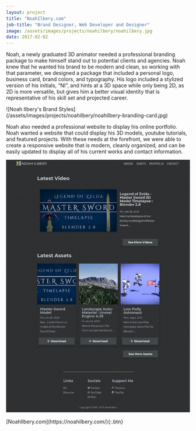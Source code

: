 ```yaml
---
layout: project
title: "NoahIlbery.com"
job-title: "Brand Designer, Web Developer and Designer"
image: /assets/images/projects/noahilbery/noahilbery.jpg
date: 2017-02-02
---
```


Noah, a newly graduated 3D animator needed a professional branding
package to make himself stand out to potential clients and agencies.
Noah knew that he wanted his brand to be modern and clean, so working
with that parameter, we designed a package that included a personal
logo, business card, brand colors, and typography. His logo included a
stylized version of his initials, “NI”, and hints at a 3D space while only
being 2D, as 2D is more versatile, but gives him a better visual identity
that is representative of his skill set and projected career.

<div class="grid constrained" markdown="1">
![Noah Ilbery's Brand Styles](/assets/images/projects/noahilbery/noahilbery-branding-card.jpg)
</div>


Noah also needed a professional website to display his online portfolio.
Noah wanted a website that could display his 3D models, youtube
tutorials, and featured projects. With these needs at the forefront, we
were able to create a responsive website that is modern, cleanly
organized, and can be easily updated to display all of his current works
and contact information.

![Screenshot of NoahIlbery.com](/assets/images/projects/noahilbery/full-view.jpg)

<div class="text-center" markdown="1">
[NoahIlbery.com](https://noahilbery.com/){:.btn}
</div>
